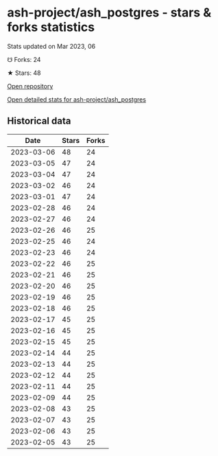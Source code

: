# ash-project/ash_postgres - stars & forks statistics

Stats updated on Mar 2023, 06

☋ Forks: 24

★ Stars: 48

[Open repository](https://github.com/ash-project/ash_postgres)

[Open detailed stats for ash-project/ash_postgres](https://reviewgithub.com/rep/ash-project/ash_postgres)

## Historical data
| Date | Stars | Forks |
|------|-------|-------|
| 2023-03-06 | 48 | 24 | 
| 2023-03-05 | 47 | 24 | 
| 2023-03-04 | 47 | 24 | 
| 2023-03-02 | 46 | 24 | 
| 2023-03-01 | 47 | 24 | 
| 2023-02-28 | 46 | 24 | 
| 2023-02-27 | 46 | 24 | 
| 2023-02-26 | 46 | 25 | 
| 2023-02-25 | 46 | 24 | 
| 2023-02-23 | 46 | 24 | 
| 2023-02-22 | 46 | 25 | 
| 2023-02-21 | 46 | 25 | 
| 2023-02-20 | 46 | 25 | 
| 2023-02-19 | 46 | 25 | 
| 2023-02-18 | 46 | 25 | 
| 2023-02-17 | 45 | 25 | 
| 2023-02-16 | 45 | 25 | 
| 2023-02-15 | 45 | 25 | 
| 2023-02-14 | 44 | 25 | 
| 2023-02-13 | 44 | 25 | 
| 2023-02-12 | 44 | 25 | 
| 2023-02-11 | 44 | 25 | 
| 2023-02-09 | 44 | 25 | 
| 2023-02-08 | 43 | 25 | 
| 2023-02-07 | 43 | 25 | 
| 2023-02-06 | 43 | 25 | 
| 2023-02-05 | 43 | 25 | 

